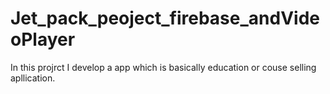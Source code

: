 # Jet_pack_peoject_firebase_andVideoPlayer
In this projrct I develop a app which is basically education or couse selling apllication.
